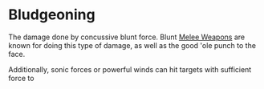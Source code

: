 # Bludgeoning

The damage done by concussive blunt force. Blunt [Melee Weapons](../Items/Known%20Equipment/Melee%20Weapons.md) are known for doing this type of damage, as well as the good 'ole punch to the face.

Additionally, sonic forces or powerful winds can hit targets with sufficient force to 